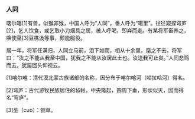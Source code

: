 <script type="text/javascript">
    var head = document.getElementsByTagName('head')[0];
    cssURL = '/public/article_1.css';
    linkTag = document.createElement('link');
    linkTag.href = cssURL;
    linkTag.setAttribute('type','text/css');
    linkTag.setAttribute('rel','stylesheet');
    head.appendChild(linkTag);
</script>
### 人同

喀尔喀[1]有兽，似猴非猴，中国人呼为“人同”，番人呼为“噶里”。往往窥探穹庐[2]，乞人饮食，或乞取小刀烟具之属，被人呼喝，即弃而走。有某将军畜养之，唤使莝[3]豆樵汲等事，颇能服役。

居一年，将军任满归，人同立马前，泪下如雨，相从十余里，麾之不去。将军曰：“汝之不能从我至中国，犹我之不能从汝居此土也。汝送我可止矣。”人同悲鸣而去，犹屡回头仰视云。

[1]喀尔喀：清代漠北蒙古族诸部的名称，因分布于喀尔喀河（哈拉哈河）得名。

[2]穹庐：古代游牧民族居住的毡帐，中央隆起，四周下垂，形状似天，因而得名“穹庐”。

[3]莝（cuò）：铡草。


